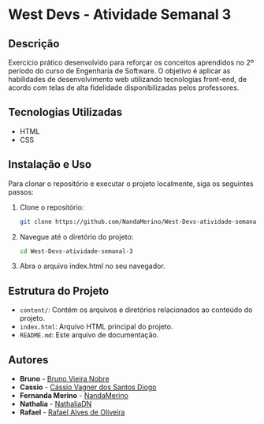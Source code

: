 # West Devs - Atividade Semanal 3

## Descrição

Exercício prático desenvolvido para reforçar os conceitos aprendidos no 2º período do curso de Engenharia de Software. O objetivo é aplicar as habilidades de desenvolvimento web utilizando tecnologias front-end, de acordo com telas de alta fidelidade disponibilizadas pelos professores.


## Tecnologias Utilizadas

- HTML
- CSS

## Instalação e Uso

Para clonar o repositório e executar o projeto localmente, siga os seguintes passos:

1. Clone o repositório:
   ```bash
   git clone https://github.com/NandaMerino/West-Devs-atividade-semanal-3.git
   ```

2. Navegue até o diretório do projeto:
   ```bash
   cd West-Devs-atividade-semanal-3
   ```

3. Abra o arquivo index.html no seu navegador.

## Estrutura do Projeto

- `content/`: Contém os arquivos e diretórios relacionados ao conteúdo do projeto.
- `index.html`: Arquivo HTML principal do projeto.
- `README.md`: Este arquivo de documentação.

## Autores
- **Bruno** - [Bruno Vieira Nobre](https://github.com/BrunoV7)
- **Cassio** - [Cássio Vagner dos Santos Diogo](https://github.com/Cassio-Santxs)
- **Fernanda Merino** - [NandaMerino](https://github.com/NandaMerino)
- **Nathalia** - [NathaliaDN](https://github.com/NathaliaDN)
- **Rafael** - [Rafael Alves de Oliveira](https://github.com/rafascript)
